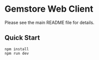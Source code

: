 # Gemstore Web Client

Please see the main README file for details.

## Quick Start

```
npm install
npm run dev
```